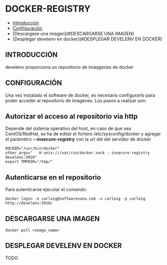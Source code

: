DOCKER-REGISTRY
===============

* [Introducción](#INTRODUCCIN)
* [Configuración](#CONFIGURACIN)
* [Descargase una imagen](#DESCARGARSE UNA IMAGEN)
* [Desplegar develenv en docker](#DESPLEGAR DEVELENV EN DOCKER)

INTRODUCCIÓN
------------

 develenv proporciona un repositorio de imáqgenes de docker

CONFIGURACIÓN
-------------

Una vez instalado el software de docker, es necesario configurarlo para poder 
acceder al repositorio de imágenes. Los pasos a realizar son:

Autorizar el acceso al repositorio vía http
-------------------------------------------

Depende del sistema operativo del host, en caso de que sea CentOS/RedHat, se ha
de editar el fichero /etc/sysconfig/docker y agregar el parámetro **--insecure-registry**
con la url del del servidor de docker

```
DOCKER="/usr/bin/docker"
other_args="  -H unix:///var/run/docker.sock --insecure-registry develenv:5010"
export TMPDIR="/tmp/"
```


Autenticarse en el repositorio
------------------------------

Para autenticarse ejecutar el comando:

```
docker login -e carlosg@softwaresano.com -u carlosg -p carlosg http://develenv:5010/
```

DESCARGARSE UNA IMAGEN
----------------------

```
docker pull <image_name>
```

DESPLEGAR DEVELENV EN DOCKER
----------------------------

TODO
